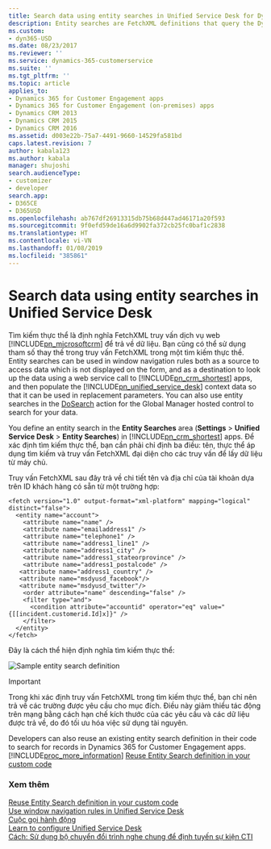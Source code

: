```yaml
---
title: Search data using entity searches in Unified Service Desk for Dynamics 365 for Customer Engagement apps| MicrosoftDocs
description: Entity searches are FetchXML definitions that query the Dynamics 365 for Customer Engagement web services to return data. Bạn cũng có thể sử dụng tham số thay thế trong truy vấn FetchXML trong một tìm kiếm thực thể.
ms.custom:
- dyn365-USD
ms.date: 08/23/2017
ms.reviewer: ''
ms.service: dynamics-365-customerservice
ms.suite: ''
ms.tgt_pltfrm: ''
ms.topic: article
applies_to:
- Dynamics 365 for Customer Engagement apps
- Dynamics 365 for Customer Engagement (on-premises) apps
- Dynamics CRM 2013
- Dynamics CRM 2015
- Dynamics CRM 2016
ms.assetid: d003e22b-75a7-4491-9660-14529fa581bd
caps.latest.revision: 7
author: kabala123
ms.author: kabala
manager: shujoshi
search.audienceType:
- customizer
- developer
search.app:
- D365CE
- D365USD
ms.openlocfilehash: ab767df26913315db75b68d447ad46171a20f593
ms.sourcegitcommit: 9f0efd59de16a6d9902fa372cb25fc0baf1c2838
ms.translationtype: HT
ms.contentlocale: vi-VN
ms.lasthandoff: 01/08/2019
ms.locfileid: "385861"
---
```

# <a name="search-data-using-entity-searches-in-unified-service-desk"></a>Search data using entity searches in Unified Service Desk
Tìm kiếm thực thể là định nghĩa FetchXML truy vấn dịch vụ web [!INCLUDE[pn_microsoftcrm](../includes/pn-microsoftcrm.md)] để trả về dữ liệu. Bạn cũng có thể sử dụng tham số thay thế trong truy vấn FetchXML trong một tìm kiếm thực thể. Entity searches can be used in window navigation rules both as a source to access data which is not displayed on the form, and as a destination to look up the data using a web service call to [!INCLUDE[pn_crm_shortest](../includes/pn-crm-shortest.md)] apps, and then populate the [!INCLUDE[pn_unified_service_desk](../includes/pn-unified-service-desk.md)] context data so that it can be used in replacement parameters. You can also use entity searches in the [DoSearch](../unified-service-desk/global-manager-hosted-control.md#DoSearch) action for the Global Manager hosted control to search for your data.  
  
 You define an entity search in the **Entity Searches** area (**Settings** > **Unified Service Desk** > **Entity Searches**) in [!INCLUDE[pn_crm_shortest](../includes/pn-crm-shortest.md)] apps. Để xác định tìm kiếm thực thể, bạn cần phải chỉ định ba điều: tên, thực thể áp dụng tìm kiếm và truy vấn FetchXML đại diện cho các truy vấn để lấy dữ liệu từ máy chủ.  
  
 Truy vấn FetchXML sau đây trả về chi tiết tên và địa chỉ của tài khoản dựa trên ID khách hàng có sẵn từ một trường hợp:  
  
```  
<fetch version="1.0" output-format="xml-platform" mapping="logical" distinct="false">  
  <entity name="account">  
    <attribute name="name" />  
    <attribute name="emailaddress1" />  
    <attribute name="telephone1" />     
    <attribute name="address1_line1" />  
    <attribute name="address1_city" />  
    <attribute name="address1_stateorprovince" />  
    <attribute name="address1_postalcode" />  
   <attribute name="address1_country" />  
   <attribute name="msdyusd_facebook"/>  
   <attribute name="msdyusd_twitter"/>  
    <order attribute="name" descending="false" />  
    <filter type="and">  
      <condition attribute="accountid" operator="eq" value="{[[incident.customerid.Id]x]}" />  
    </filter>  
  </entity>  
</fetch>  
```  
  
 Đây là cách thể hiện định nghĩa tìm kiếm thực thể:  
  
 ![Sample entity search definition](../unified-service-desk/media/usd-entity-search-definition.png "Sample entity search definition")  
  
> [!IMPORTANT]
>  Trong khi xác định truy vấn FetchXML trong tìm kiếm thực thể, bạn chỉ nên trả về các trường được yêu cầu cho mục đích. Điều này giảm thiểu tác động trên mạng bằng cách hạn chế kích thước của các yêu cầu và các dữ liệu được trả về, do đó tối ưu hóa việc sử dụng tài nguyên.  
  
 Developers can also reuse an existing entity search definition in their code to search for records in Dynamics 365 for Customer Engagement apps. [!INCLUDE[proc_more_information](../includes/proc-more-information.md)] [Reuse Entity Search definition in your custom code](../unified-service-desk/reuse-entity-search-definition-custom-code.md)  
  
### <a name="see-also"></a>Xem thêm  
 [Reuse Entity Search definition in your custom code](../unified-service-desk/reuse-entity-search-definition-custom-code.md)   
 [Use window navigation rules in Unified Service Desk](../unified-service-desk/use-window-navigation-rules-unified-service-desk.md)   
 [Cuộc gọi hành động](../unified-service-desk/action-calls.md)   
 [Learn to configure Unified Service Desk](../unified-service-desk/learn-to-use-unified-service-desk.md)   
 [Cách: Sử dụng bộ chuyển đổi trình nghe chung để định tuyến sự kiện CTI](../unified-service-desk/walkthrough-use-the-generic-listener-adapter-for-cti-event-routing.md)
